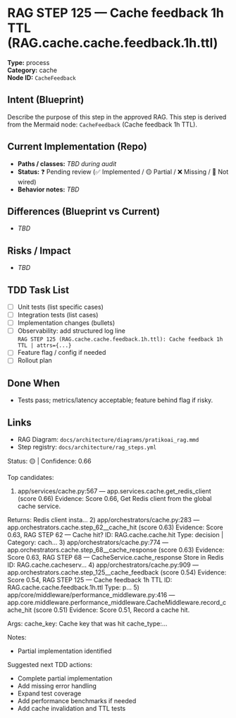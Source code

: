 # RAG STEP 125 — Cache feedback 1h TTL (RAG.cache.cache.feedback.1h.ttl)

**Type:** process  
**Category:** cache  
**Node ID:** `CacheFeedback`

## Intent (Blueprint)
Describe the purpose of this step in the approved RAG. This step is derived from the Mermaid node: `CacheFeedback` (Cache feedback 1h TTL).

## Current Implementation (Repo)
- **Paths / classes:** _TBD during audit_
- **Status:** ❓ Pending review (✅ Implemented / 🟡 Partial / ❌ Missing / 🔌 Not wired)
- **Behavior notes:** _TBD_

## Differences (Blueprint vs Current)
- _TBD_

## Risks / Impact
- _TBD_

## TDD Task List
- [ ] Unit tests (list specific cases)
- [ ] Integration tests (list cases)
- [ ] Implementation changes (bullets)
- [ ] Observability: add structured log line  
  `RAG STEP 125 (RAG.cache.cache.feedback.1h.ttl): Cache feedback 1h TTL | attrs={...}`
- [ ] Feature flag / config if needed
- [ ] Rollout plan

## Done When
- Tests pass; metrics/latency acceptable; feature behind flag if risky.

## Links
- RAG Diagram: `docs/architecture/diagrams/pratikoai_rag.mmd`
- Step registry: `docs/architecture/rag_steps.yml`


<!-- AUTO-AUDIT:BEGIN -->
Status: 🟡  |  Confidence: 0.66

Top candidates:
1) app/services/cache.py:567 — app.services.cache.get_redis_client (score 0.66)
   Evidence: Score 0.66, Get Redis client from the global cache service.

Returns:
    Redis client insta...
2) app/orchestrators/cache.py:283 — app.orchestrators.cache.step_62__cache_hit (score 0.63)
   Evidence: Score 0.63, RAG STEP 62 — Cache hit?
ID: RAG.cache.cache.hit
Type: decision | Category: cach...
3) app/orchestrators/cache.py:774 — app.orchestrators.cache.step_68__cache_response (score 0.63)
   Evidence: Score 0.63, RAG STEP 68 — CacheService.cache_response Store in Redis
ID: RAG.cache.cacheserv...
4) app/orchestrators/cache.py:909 — app.orchestrators.cache.step_125__cache_feedback (score 0.54)
   Evidence: Score 0.54, RAG STEP 125 — Cache feedback 1h TTL
ID: RAG.cache.cache.feedback.1h.ttl
Type: p...
5) app/core/middleware/performance_middleware.py:416 — app.core.middleware.performance_middleware.CacheMiddleware.record_cache_hit (score 0.51)
   Evidence: Score 0.51, Record a cache hit.

Args:
    cache_key: Cache key that was hit
    cache_type:...

Notes:
- Partial implementation identified

Suggested next TDD actions:
- Complete partial implementation
- Add missing error handling
- Expand test coverage
- Add performance benchmarks if needed
- Add cache invalidation and TTL tests
<!-- AUTO-AUDIT:END -->